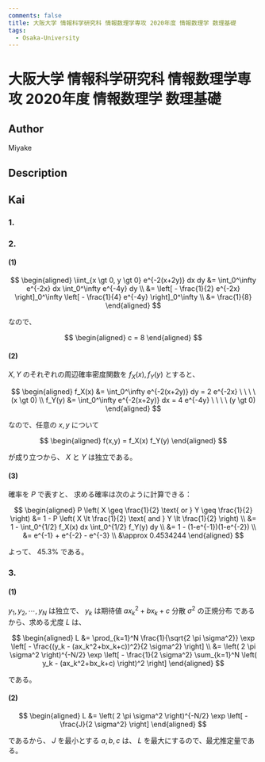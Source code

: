 ```yaml
---
comments: false
title: 大阪大学 情報科学研究科 情報数理学専攻 2020年度 情報数理学 数理基礎
tags:
  - Osaka-University
---
```

# 大阪大学 情報科学研究科 情報数理学専攻 2020年度 情報数理学 数理基礎

## **Author**
Miyake

## **Description**

## **Kai**
### 1.

### 2.
#### (1)

$$
\begin{aligned}
\iint_{x \gt 0, y \gt 0} e^{-2(x+2y)} dx dy
&=
\int_0^\infty e^{-2x} dx
\int_0^\infty e^{-4y} dy
\\
&=
\left[ - \frac{1}{2} e^{-2x} \right]_0^\infty
\left[ - \frac{1}{4} e^{-4y} \right]_0^\infty
\\
&=
\frac{1}{8}
\end{aligned}
$$

なので、

$$
\begin{aligned}
c = 8
\end{aligned}
$$

#### (2)
$X,Y$ のそれぞれの周辺確率密度関数を $f_X(x), f_Y(y)$ とすると、

$$
\begin{aligned}
f_X(x)
&= \int_0^\infty e^{-2(x+2y)} dy
= 2 e^{-2x}
\ \ \ \ (x \gt 0)
\\
f_Y(y)
&= \int_0^\infty e^{-2(x+2y)} dx
= 4 e^{-4y}
\ \ \ \ (y \gt 0)
\end{aligned}
$$

なので、任意の $x,y$ について

$$
\begin{aligned}
f(x,y) = f_X(x) f_Y(y)
\end{aligned}
$$

が成り立つから、 $X$ と $Y$ は独立である。

#### (3)
確率を $P$ で表すと、
求める確率は次のように計算できる：

$$
\begin{aligned}
P \left( X \geq \frac{1}{2} \text{ or } Y \geq \frac{1}{2} \right)
&=
1 -
P \left( X \lt \frac{1}{2} \text{ and } Y \lt \frac{1}{2} \right)
\\
&=
1 -
\int_0^{1/2} f_X(x) dx
\int_0^{1/2} f_Y(y) dy
\\
&=
1 - (1-e^{-1})(1-e^{-2})
\\
&=
e^{-1} + e^{-2} - e^{-3}
\\
&\approx
0.4534244
\end{aligned}
$$

よって、 45.3% である。

### 3.
#### (1)
$y_1, y_2, \cdots, y_N$ は独立で、
$y_k$ は期待値 $ax_k^2+bx_k+c$ 分散 $\sigma^2$ の正規分布
であるから、求める尤度 $L$ は、

$$
\begin{aligned}
L
&=
\prod_{k=1}^N \frac{1}{\sqrt{2 \pi \sigma^2}}
\exp \left[ - \frac{(y_k - (ax_k^2+bx_k+c))^2}{2 \sigma^2} \right]
\\
&=
\left( 2 \pi \sigma^2 \right)^{-N/2}
\exp \left[ - \frac{1}{2 \sigma^2} \sum_{k=1}^N
\left( y_k - (ax_k^2+bx_k+c) \right)^2 \right]
\end{aligned}
$$

である。

#### (2)

$$
\begin{aligned}
L
&=
\left( 2 \pi \sigma^2 \right)^{-N/2}
\exp \left[ - \frac{J}{2 \sigma^2} \right]
\end{aligned}
$$

であるから、
$J$ を最小とする $a,b,c$ は、
$L$ を最大にするので、最尤推定量である。
